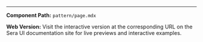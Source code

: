 

---

**Component Path:** `pattern/page.mdx`

**Web Version:** Visit the interactive version at the corresponding URL on the Sera UI documentation site for live previews and interactive examples.
